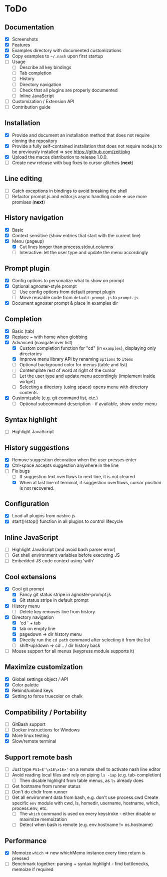 # ToDo

## Documentation
- [x] Screenshots
- [x] Features
- [x] Examples directory with documented customizations
- [x] Copy examples to `~/.nash` upon first startup
- [ ] Usage
    - [ ] Describe all key bindings
    - [ ] Tab completion
    - [ ] History
    - [ ] Directory navigation
    - [ ] Check that all plugins are properly documented
    - [ ] Inline JavaScript
- [ ] Customization / Extension API
- [ ] Contribution guide

## Installation
- [x] Provide and document an installation method that does not require
    cloning the repository
- [x] Provide a fully self-contained installation that does not require
    node.js to be previously installed => see https://github.com/zeit/pkg
- [x] Upload the macos distribution to release 1.0.0.
- [ ] Create new release with bug fixes to cursor glitches (**next**)

## Line editing
- [ ] Catch exceptions in bindings to avoid breaking the shell
- [ ] Refactor prompt.js and editor.js async handling code
    => use more promises (**next**)

## History navigation
- [x] Basic
- [x] Context sensitive (show entries that start with the current line)
- [x] Menu (pageup)
    - [x] Cut lines longer than process.stdout.columns
    - [ ] Interactive: let the user type and update the menu accordingly

## Prompt plugin
- [x] Config options to personalize what to show on prompt
- [x] Optional agnoster-style prompt
    - [ ] Use config options from default prompt plugin
    - [ ] Move reusable code from `default-prompt.js` to `prompt.js`
- [x] Document agnoster prompt & place in examples dir

## Completion
- [x] Basic (tab)
- [x] Replace ~ with home when globbing
- [x] Advanced (navigate over list)
    - [x] Custom completion function for "cd" (in `examples`), displaying only
        directories
    - [x] Improve menu library API by renaming `options` to `items`
    - [ ] Optional background color for menus (table and list)
    - [ ] Contemplate rest of word at right of the cursor
    - [ ] Let the user type and update menu accordingly (implement inside widget)
    - [ ] Selecting a directory (using space) opens menu with directory contents
- [x] Customizable (e.g. git command list, etc.)
    - [ ] Optional subcommand description - if available, show under menu

## Syntax highlight
- [ ] Highlight JavaScript

## History suggestions
- [x] Remove suggestion decoration when the user presses enter
- [x] Ctrl-space accepts suggestion anywhere in the line
- [ ] Fix bugs
    - [ ] If suggestion text overflows to next line, it is not cleared
    - [x] When at last line of terminal, if suggestion overflows, cursor
        position is not recovered.

## Configuration
- [x] Load all plugins from nashrc.js
- [x] start()/stop() function in all plugins to control lifecycle

## Inline JavaScript
- [ ] Highlight JavaScript (and avoid bash parser error)
- [ ] Get shell environment variables before executing JS
- [ ] Embedded JS code context using 'with'

## Cool extensions
- [x] Cool git prompt
    - [x] Fancy git status stripe in agnoster-prompt.js
    - [x] Git status stripe in default prompt
- [x] History menu
    - [ ] Delete key removes line from history
- [x] Directory navigation
    - [x] 'cd ' + tab
    - [x] tab on empty line
    - [x] pagedown => dir history menu
    - [x] Directly run the `cd path` command after selecting it
        from the list
    - [ ] shift-up/down => cd .. / dir history back
- [ ] Mouse support for all menus (keypress module supports it)

## Maximize customization
- [x] Global settings object / API
- [x] Color palette
- [x] Rebind/unbind keys
- [x] Setting to force truecolor on chalk

## Compatibility / Portability
- [ ] GitBash support
- [ ] Docker instructions for Windows
- [x] More linux testing
- [x] Slow/remote terminal

## Support remote bash
- [ ] Just type `PS1=$'\x1E\x1E>'` on a remote shell to activate nash line editor
- [ ] Avoid reading local files and rely on piping `ls -1ap` (e.g. tab-completion)
    - [ ] Then disable highlight from table menus, as `ls` already does
- [ ] Get hostname from runner status
- [ ] Don't do chdir from runner
- [ ] Get all environment data from bash, e.g. don't use process.cwd
    Create specific `env` module with cwd, ls, homedir, username, hostname, which,
    process.env, etc.
    - [ ] The `which` command is used on every keystroke - either disable or maximize
        memoization
    - [ ] Detect when bash is remote (e.g. env.hostname != os.hostname)

## Performance
- [x] Memoize `which` => new whichMemo instance every time return is pressed
- [ ] Benchmark together: parsing + syntax highlight - find bottlenecks, memoize if required
